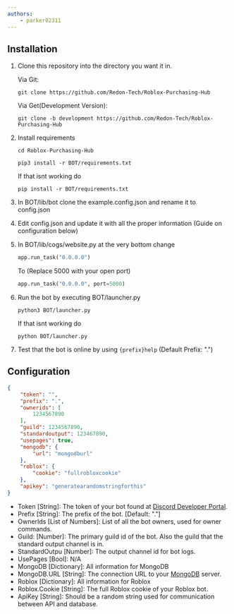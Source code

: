 ```yaml
---
authors:
    - parker02311
---
```

## Installation
1. Clone this repository into the directory you want it in.
    
    Via Git:
    ```shell
    git clone https://github.com/Redon-Tech/Roblox-Purchasing-Hub
    ```
    Via Get(Development Version):
    ```shell
    git clone -b development https://github.com/Redon-Tech/Roblox-Purchasing-Hub
    ```

2. Install requirements
    ```shell
    cd Roblox-Purchasing-Hub

    pip3 install -r BOT/requirements.txt
    ```
    If that isnt working do
    ```shell
    pip install -r BOT/requirements.txt
    ```

3. In BOT/lib/bot clone the example.config.json and rename it to config.json

4. Edit config.json and update it with all the proper information (Guide on configuration below)

5. In BOT/lib/cogs/website.py at the very bottom change
    ```python
    app.run_task("0.0.0.0")
    ```
    To (Replace 5000 with your open port)
    ```python
    app.run_task("0.0.0.0", port=5000)
    ```

6. Run the bot by executing BOT/launcher.py
    ```shell
    python3 BOT/launcher.py
    ```
    If that isnt working do
    ```shell
    python BOT/launcher.py
    ```

7. Test that the bot is online by using `{prefix}help` (Default Prefix: ".")

## Configuration
```json
{
    "token": "",
    "prefix": ".",
    "ownerids": [
        1234567890
    ],
    "guild": 1234567890,
    "standardoutput": 123467890,
    "usepages": true,
    "mongodb": {
        "url": "mongodburl"
    },
    "roblox": {
        "cookie": "fullrobloxcookie"
    },
    "apikey": "generatearandomstringforthis"
}
```

- Token [String]: The token of your bot found at [Discord Developer Portal](https://discord.com/developers).
- Prefix [String]: The prefix of the bot. [Default: "."]
- OwnerIds [List of Numbers]: List of all the bot owners, used for owner commands.
- Guild: [Number]: The primary guild id of the bot. Also the guild that the standard output channel is in.
- StandardOutpu [Number]: The output channel id for bot logs.
- UsePages [Bool]: N/A
- MongoDB [Dictionary]: All information for MongoDB
- MongoDB.URL [String]: The connection URL to your [MongoDB](https://www.mongodb.com/) server.
- Roblox [Dictionary]: All information for Roblox
- Roblox.Cookie [String]: The full Roblox cookie of your Roblox bot.
- ApiKey [String]: Should be a random string used for communication between API and database.
